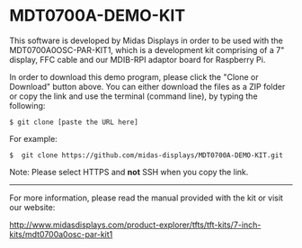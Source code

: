 # MDT0700A-DEMO-KIT
This software is developed by Midas Displays in order to be used with the MDT0700A0OSC-PAR-KIT1, which is a development kit comprising of a 7" display, FFC cable and our MDIB-RPI adaptor board for Raspberry Pi.

In order to download this demo program, please click the "Clone or Download" button above. 
You can either download the files as a ZIP folder or copy the link and use the terminal (command line), by typing the following:
```
$ git clone [paste the URL here]
```
For example:
```
$  git clone https://github.com/midas-displays/MDT0700A-DEMO-KIT.git
```
Note: Please select HTTPS and **not** SSH when you copy the link.


___
For more information, please read the manual provided with the kit or visit our website:

http://www.midasdisplays.com/product-explorer/tfts/tft-kits/7-inch-kits/mdt0700a0osc-par-kit1

